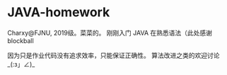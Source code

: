 # JAVA-homework

Charxy@FJNU, 2019级。菜菜的。
刚刚入门 JAVA 在熟悉语法（此处感谢 blockball

因为只是作业代码没有追求效率，只能保证正确性。
算法改进之类的欢迎讨论_(:з」∠)_
